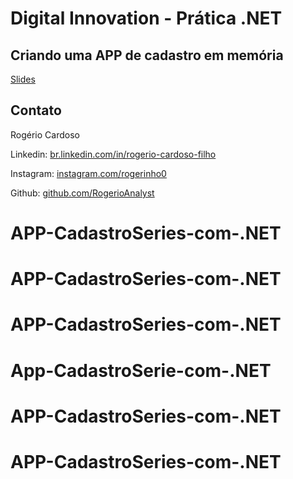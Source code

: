 # Digital Innovation - Prática .NET

## Criando uma APP de cadastro em memória

[Slides](dio-dotnet-poo-lab-2.pdf)

## Contato

Rogério Cardoso

Linkedin:  [br.linkedin.com/in/rogerio-cardoso-filho](https://www.linkedin.com/in/rogerio-cardoso-filho-2b412b167/)

Instagram:  [instagram.com/rogerinho0](https://www.instagram.com/rogerinho0/)

Github:  [github.com/RogerioAnalyst](https://github.com/RogerioAnalyst)
# APP-CadastroSeries-com-.NET
# APP-CadastroSeries-com-.NET
# APP-CadastroSeries-com-.NET
# App-CadastroSerie-com-.NET
# APP-CadastroSeries-com-.NET
# APP-CadastroSeries-com-.NET
